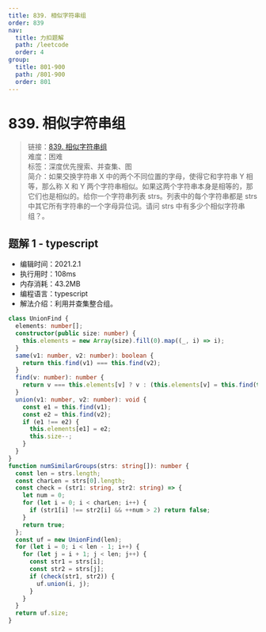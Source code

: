 ```yaml
---
title: 839. 相似字符串组
order: 839
nav:
  title: 力扣题解
  path: /leetcode
  order: 4
group:
  title: 801-900
  path: /801-900
  order: 801
---
```


# 839. 相似字符串组

> 链接：[839. 相似字符串组](https://leetcode-cn.com/problems/similar-string-groups/)  
> 难度：困难  
> 标签：深度优先搜索、并查集、图  
> 简介：如果交换字符串 X 中的两个不同位置的字母，使得它和字符串 Y 相等，那么称 X 和 Y 两个字符串相似。如果这两个字符串本身是相等的，那它们也是相似的。给你一个字符串列表 strs。列表中的每个字符串都是 strs 中其它所有字符串的一个字母异位词。请问 strs 中有多少个相似字符串组？。

## 题解 1 - typescript

- 编辑时间：2021.2.1
- 执行用时：108ms
- 内存消耗：43.2MB
- 编程语言：typescript
- 解法介绍：利用并查集整合组。

```typescript
class UnionFind {
  elements: number[];
  constructor(public size: number) {
    this.elements = new Array(size).fill(0).map((_, i) => i);
  }
  same(v1: number, v2: number): boolean {
    return this.find(v1) === this.find(v2);
  }
  find(v: number): number {
    return v === this.elements[v] ? v : (this.elements[v] = this.find(this.elements[v]));
  }
  union(v1: number, v2: number): void {
    const e1 = this.find(v1);
    const e2 = this.find(v2);
    if (e1 !== e2) {
      this.elements[e1] = e2;
      this.size--;
    }
  }
}
function numSimilarGroups(strs: string[]): number {
  const len = strs.length;
  const charLen = strs[0].length;
  const check = (str1: string, str2: string) => {
    let num = 0;
    for (let i = 0; i < charLen; i++) {
      if (str1[i] !== str2[i] && ++num > 2) return false;
    }
    return true;
  };
  const uf = new UnionFind(len);
  for (let i = 0; i < len - 1; i++) {
    for (let j = i + 1; j < len; j++) {
      const str1 = strs[i];
      const str2 = strs[j];
      if (check(str1, str2)) {
        uf.union(i, j);
      }
    }
  }
  return uf.size;
}
```
